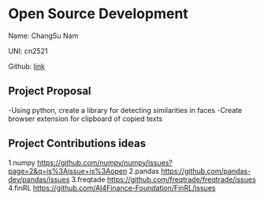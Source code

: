 # Open Source Development

Name: ChangSu Nam

UNI: cn2521

Github: [link](https://github.com/ChangSuNam)

## Project Proposal

-Using python, create a library for detecting similarities in faces
-Create browser extension for clipboard of copied texts

## Project Contributions ideas

1.numpy <https://github.com/numpy/numpy/issues?page=2&q=is%3Aissue+is%3Aopen>
2.pandas <https://github.com/pandas-dev/pandas/issues>
3.freqtade <https://github.com/freqtrade/freqtrade/issues>
4.finRL <https://github.com/AI4Finance-Foundation/FinRL/issues>
